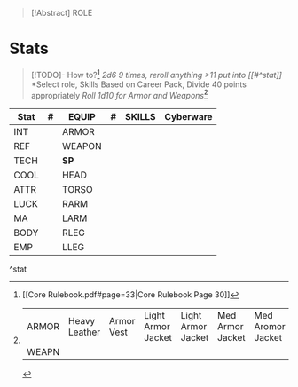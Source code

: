 
> [!Abstract] ROLE
# Stats
>[!TODO]- How to?[^1]
*2d6 9 times, reroll anything >11 put into [[#^stat]]*
*Select role, Skills Based on Career Pack, Divide 40 points appropriately
> *Roll 1d10 for Armor and Weapons*[^2]


| **Stat** | **#** | **EQUIP** | **#** | **SKILLS** | **Cyberware** |
| -------- | ----- | --------- | ----- | ---------- | ------------- |
| INT      |       | ARMOR     |       |            |               |
| REF      |       | WEAPON    |       |            |               |
| TECH     |       | **SP**    |       |            |               |
| COOL     |       | HEAD      |       |            |               |
| ATTR     |       | TORSO     |       |            |               |
| LUCK     |       | RARM      |       |            |               |
| MA       |       | LARM      |       |            |               |
| BODY     |       | RLEG      |       |            |               |
| EMP      |       | LLEG      |       |            |               |
^stat

[^1]: [[Core Rulebook.pdf#page=33|Core Rulebook Page 30]]

[^2]: |       |               |            |                    |                    |                  |                   |                  |                  |                  |           |
	| ----- | ------------- | ---------- | ------------------ | ------------------ | ---------------- | ----------------- | ---------------- | ---------------- | ---------------- | --------- |
	| ARMOR | Heavy Leather | Armor Vest | Light Armor Jacket | Light Armor Jacket | Med Armor Jacket | Med Aromor Jacket | Med Armor Jacket | Hvy Armor Jacket | Hvy Armor Jacket | MetalGear |
	| WEAPN |               |            |                    |                    |                  |                   |                  |                  |                  |           |
	

[^3]: Test
